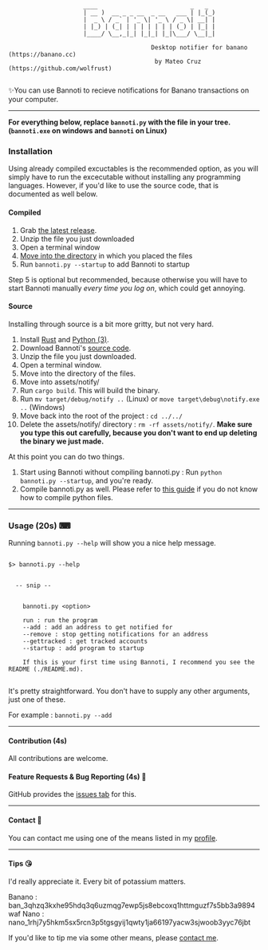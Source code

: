```

                     ____                          _   _
                     | __ )  __ _ _ __  _ __   ___ | |_(_)
                     |  _ \ / _` | '_ \| '_ \ / _ \| __| |
                     | |_) | (_| | | | | | | | (_) | |_| |
                     |____/ \__,_|_| |_|_| |_|\___/ \__|_|

                                        Desktop notifier for banano (https://banano.cc)
                                         by Mateo Cruz  (https://github.com/wolfrust)


```


✨You can use Bannoti to recieve notifications for Banano transactions on your computer. 


---


**For everything below, replace `bannoti.py` with the file in your tree. (`bannoti.exe` on windows and `bannoti` on Linux)**


### Installation

Using already compiled excuctables is the recommended option, as you will simply have to run the excecutable without installing any programming languages. 
However, if you'd like to use the source code, that is documented as well below.

#### Compiled 


1. Grab [the latest release](https://github.com/wolfrust/bannoti/releases/latest).
2. Unzip the file you just downloaded
3. Open a terminal window
4. [Move into the directory](https://help.ubuntu.com/community/UsingTheTerminal) in which you placed the files
5. Run ```bannoti.py --startup``` to add Bannoti to startup

Step 5 is optional but recommended, because otherwise you will have to start Bannoti manually *every time you log on*, which could get annoying.


#### Source

Installing through source is a bit more gritty, but not very hard. 

1. Install [Rust](https://rust-lang.org) and [Python (3)](https://python.org). 
2. Download Bannoti's [source code](https://github.com/wolfrust/bannoti/releases/latest). 
3. Unzip the file you just downloaded.
4. Open a terminal window.
5. Move into the directory of the files.
6. Move into assets/notify/
7. Run `cargo build`. This will build the binary.
8. Run `mv target/debug/notify ..` (Linux) or `move target\debug\notify.exe ..` (Windows) 
9. Move back into the root of the project : `cd ../../`
10. Delete the assets/notify/ directory : `rm -rf assets/notify/`. **Make sure you type this out carefully, because you don't want to end up deleting the binary we just made.**

At this point you can do two things.
1. Start using Bannoti without compiling bannoti.py : Run `python bannoti.py --startup`, and you're ready.
2. Compile bannoti.py as well. Please refer to [this guide](https://datatofish.com/executable-pyinstaller/) if you do not know how to compile python files.

---

### Usage (20s) ⌨

Running ``` bannoti.py --help ``` will show you a nice help message.

```

$> bannoti.py --help


  -- snip --


    bannoti.py <option>

    run : run the program
    --add : add an address to get notified for
    --remove : stop getting notifications for an address
    --gettracked : get tracked accounts
    --startup : add program to startup

    If this is your first time using Bannoti, I recommend you see the README (./README.md).


```

It's pretty straightforward. You don't have to supply any other arguments, just one of these.

For example : `bannoti.py --add`


---

#### Contribution (4s)

All contributions are welcome.


#### Feature Requests & Bug Reporting (4s) 🐞

GitHub provides the [issues tab](https://github.com/wolfrust/bannoti/issues) for this. 

---

#### Contact 📱

You can contact me using one of the means listed in my [profile](https://github.com/wolfrust/wolfrust/README.md#reach-me).

---

#### Tips 😘

I'd really appreciate it. Every bit of potassium matters.

Banano : ban_3qhzq3kxhe95hdq3q6uzmqg7ewp5js8ebcoxq1httmguzf7s5bb3a9894waf
Nano : nano_1rhj7y5hkm5sx5rcn3p5tgsgyij1qwty1ja66197yacw3sjwoob3yyc76jbt

If you'd like to tip me via some other means, please [contact me](https://github.com/wolfrust/wolfrust/#reach-me).
